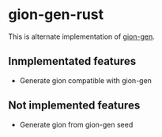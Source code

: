 # gion-gen-rust

This is alternate implementation of [gion-gen](https://github.com/melt-adzuki/gion-gen).

## Inmplementated features
- Generate gion compatible with gion-gen

## Not implemented features
- Generate gion from gion-gen seed